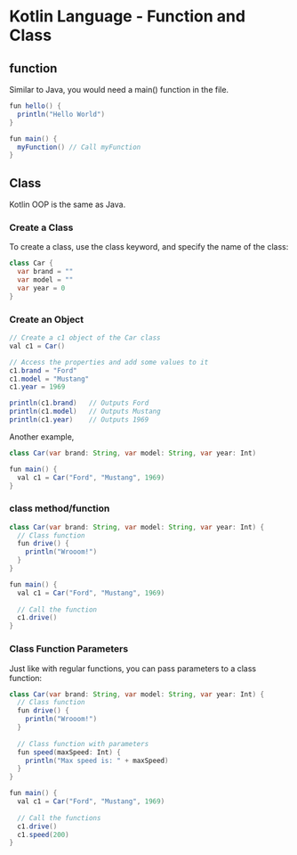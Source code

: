 # Kotlin Language - Function and Class

## function

Similar to Java, you would need a main() function in the file.

```java
fun hello() { 
  println("Hello World") 
}
```

```java
fun main() {
  myFunction() // Call myFunction
}
```

## Class

Kotlin OOP is the same as Java.

### Create a Class

To create a class, use the class keyword, and specify the name of the class:

```java
class Car {
  var brand = ""
  var model = ""
  var year = 0
} 
```

### Create an Object

```java
// Create a c1 object of the Car class
val c1 = Car()

// Access the properties and add some values to it
c1.brand = "Ford"
c1.model = "Mustang"
c1.year = 1969

println(c1.brand)   // Outputs Ford
println(c1.model)   // Outputs Mustang
println(c1.year)    // Outputs 1969
```

Another example,

```java
class Car(var brand: String, var model: String, var year: Int)

fun main() {
  val c1 = Car("Ford", "Mustang", 1969)
}
```

### class method/function

```java
class Car(var brand: String, var model: String, var year: Int) {
  // Class function
  fun drive() {
    println("Wrooom!")
  }
}

fun main() {
  val c1 = Car("Ford", "Mustang", 1969)
  
  // Call the function
  c1.drive()
}
```

### Class Function Parameters

Just like with regular functions, you can pass parameters to a class function:

```java
class Car(var brand: String, var model: String, var year: Int) {
  // Class function
  fun drive() {
    println("Wrooom!")
  }
  
  // Class function with parameters
  fun speed(maxSpeed: Int) {
    println("Max speed is: " + maxSpeed)
  }
}

fun main() {
  val c1 = Car("Ford", "Mustang", 1969)
  
  // Call the functions
  c1.drive()
  c1.speed(200)
}
```